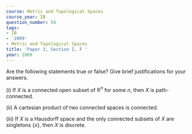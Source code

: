 ```yaml
---
course: Metric and Topological Spaces
course_year: IB
question_number: 54
tags:
- IB
- '2009'
- Metric and Topological Spaces
title: 'Paper 3, Section I, F '
year: 2009
---
```




Are the following statements true or false? Give brief justifications for your answers.

(i) If $X$ is a connected open subset of $\mathbb{R}^{n}$ for some $n$, then $X$ is path-connected.

(ii) A cartesian product of two connected spaces is connected.

(iii) If $X$ is a Hausdorff space and the only connected subsets of $X$ are singletons $\{x\}$, then $X$ is discrete.